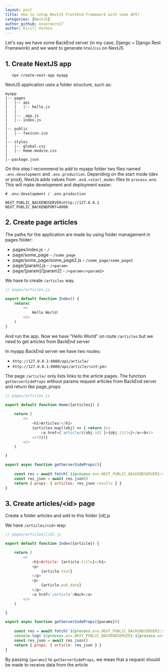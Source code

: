 ```yaml
---
layout: post
title: How to setup NextJS FrontEnd Framework with some API? 
categories: [NextJS]
author_github: nevermore17
author: Kirill Verbin
---
```


Let's say we have some BackEnd server (in my case, Django + Django Rest Framework) and we want to generate `html`/`css` on NextJS

## 1. Create NextJS app
 ``` 
    npx create-next-app myapp
 ```
NextJS application uses a folder structure, such as:
```
myapp
|-- pages
|   |-- api
|   |   |-- hello.js
|   |
|   |-- _app.js
|   |-- index.js
|
|-- public
|   |-- favicon.ico
|  
|-- styles
|   |-- global.css
|   |-- Home.module.css
|
|--package.json

```
On this step I recommend to add to myapp folder two files named `.env.development` and `.env.production`. Depending on the start mode (dev or prod), NextJs adds values from `.end.<start_mode>` files to `process.en`v. This will make development and deployment easier.
``` env
# .env.development / .env.production

NEXT_PUBLIC_BACKENDSERVER=http://127.0.0.1
NEXT_PUBLIC_BACKENDPORT=8000
```
## 2. Create page articles

The paths for the application are made by using folder management in pages folder:
- pages/index.js - `/`
- page/some_page - `/some_page`
- page/some_page/some_page2.js - `/some_page/some_page2`
- page/[param].js - `/<param>`
- page/[param]/[param2] - `/<param>/<param2>`

We have to create `/articles` way. 
```js
// pages/articles.js

export default function Index() {
    return(
        <>
            Hello World!
        </>
    )
}
```
And run the app. Now we have "Hello World" on route `/articles` but we need to get articles from BackEnd server

In myapp BackEnd server we have two routes:
- `http://127.0.0.1:8000/api/article/`
- `http://127.0.0.1:8000/api/article/<int:pk>`

The page `/article/` only lists links to the article pages. 
The function `getServerSideProps` without params request articles from BackEnd server and return like page_props

```js
// pages/articles.js

export default function Home({articles}) {
    
    return (
        <>
            <h1>Articles!</h1>
            {articles.map((obj) => { return (<>
                <a href={`article/${obj.id}`}>{obj.title}</a><br/>
            </>)})}
        </>
    )

}

export async function getServerSideProps(){
    
    const res = await fetch(`${process.env.NEXT_PUBLIC_BACKENDSERVER}:${process.env.NEXT_PUBLIC_BACKENDPORT}/api/article/`)
    const res_json = await res.json()
    return { props: { articles: res_json.results } }
}
```
## 3. Create articles/\<id\> page

Create a folder articles and add to this folder [id].js

We have `/articles/<id>` way:

```js
// pages/articles/[id].js

export default function Index({article}) {

    return (
        <>
            <h1>Article: {article.title}</h1>
            <p>
                {article.text}
            </p>
            <p>
                {article.pub_date}
            </p>
            <a href='/article'>Back</a>
        </>
    )

}

export async function getServerSideProps({params}){
    
    const res = await fetch(`${process.env.NEXT_PUBLIC_BACKENDSERVER}:${process.env.NEXT_PUBLIC_BACKENDPORT}/api/article/${params.pk}`)
    console.log(`${process.env.NEXT_PUBLIC_BACKENDSERVER}:${process.env.NEXT_PUBLIC_BACKENDPORT}/api/article/${params.pk}`)
    const res_json = await res.json()
    return { props: { article: res_json } }
}
```

By passing `{params}` to `getServerSideProps`, we mean that a request should be made to receive data from the article





















